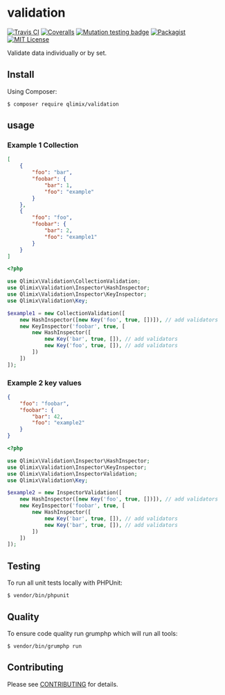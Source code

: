 # validation

[![Travis CI](https://api.travis-ci.org/qlimix/validation.svg?branch=master)](https://travis-ci.org/qlimix/validation)
[![Coveralls](https://img.shields.io/coveralls/github/qlimix/validation.svg)](https://coveralls.io/github/qlimix/validation)
[![Mutation testing badge](https://badge.stryker-mutator.io/github.com/qlimix/validation/master)](https://stryker-mutator.github.io)
[![Packagist](https://img.shields.io/packagist/v/qlimix/validation.svg)](https://packagist.org/packages/qlimix/validation)
[![MIT License](https://img.shields.io/badge/license-MIT-brightgreen.svg)](https://github.com/qlimix/validation/blob/master/LICENSE)

Validate data individually or by set.

## Install

Using Composer:

~~~
$ composer require qlimix/validation
~~~

## usage

### Example 1 Collection
```json
[
    {
        "foo": "bar",
        "foobar": {
            "bar": 1,
            "foo": "example"
        }
    },
    {
        "foo": "foo",
        "foobar": {
            "bar": 2,
            "foo": "example1"
        }
    }
]
```

```php
<?php

use Qlimix\Validation\CollectionValidation;
use Qlimix\Validation\Inspector\HashInspector;
use Qlimix\Validation\Inspector\KeyInspector;
use Qlimix\Validation\Key;

$example1 = new CollectionValidation([
    new HashInspector([new Key('foo', true, [])]), // add validators
    new KeyInspector('foobar', true, [
        new HashInspector([
            new Key('bar', true, []), // add validators
            new Key('foo', true, []), // add validators
        ])
    ])
]);
```

### Example 2 key values
```json
{
    "foo": "foobar",
    "foobar": {
        "bar": 42,
        "foo": "example2"
    }
}
```

```php
<?php

use Qlimix\Validation\Inspector\HashInspector;
use Qlimix\Validation\Inspector\KeyInspector;
use Qlimix\Validation\InspectorValidation;
use Qlimix\Validation\Key;

$example2 = new InspectorValidation([
    new HashInspector([new Key('foo', true, [])]), // add validators
    new KeyInspector('foobar', true, [
        new HashInspector([
            new Key('bar', true, []), // add validators
            new Key('bar', true, []), // add validators
        ])
    ])
]);
```

## Testing
To run all unit tests locally with PHPUnit:

~~~
$ vendor/bin/phpunit
~~~

## Quality
To ensure code quality run grumphp which will run all tools:

~~~
$ vendor/bin/grumphp run
~~~


## Contributing

Please see [CONTRIBUTING](CONTRIBUTING.md) for details.
